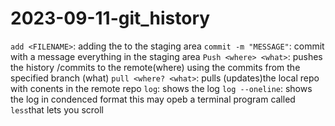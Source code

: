 # 2023-09-11-git_history

`add <FILENAME>`: adding the <FILENAME> to the staging area
`commit -m "MESSAGE"`: commit with a message everything in the staging area
`Push <where> <what>`: pushes the history /commits to the remote(where) using the commits from the specified branch (what)
`pull <where? <what>`: pulls (updates)the local repo with conents in the remote repo
`log`: shows the log
    `log --oneline`: shows the log in condenced format
    this may opeb a terminal program called `less`that lets you scroll
    